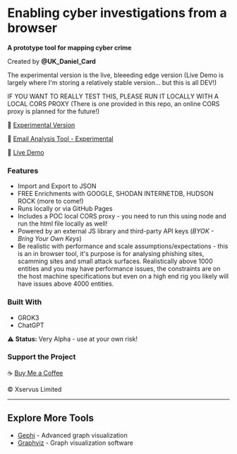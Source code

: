# Enabling cyber investigations from a browser
**A prototype tool for mapping cyber crime**  

Created by **@UK_Daniel_Card**  

The experimental version is the live, bleeeding edge version (Live Demo is largely where I'm storing a relatively stable version... but this is all DEV!)

IF YOU WANT TO REALLY TEST THIS, PLEASE RUN IT LOCALLY WITH A LOCAL CORS PROXY (There is one provided in this repo, an online CORS proxy is planned for the future!)

🔗 [Experimental Version](https://mr-r3b00t.github.io/crime-mapper/experimental_mapper.html)

🔗 [Email Analysis Tool - Experimental](https://mr-r3b00t.github.io/crime-mapper/header_analysis.html)

🔗 [Live Demo](https://mr-r3b00t.github.io/crime-mapper/crimemapper.html)  
 

### Features  
- Import and Export to JSON
- FREE Enrichments with GOOGLE, SHODAN INTERNETDB, HUDSON ROCK (more to come!)
- Runs locally or via GitHub Pages
- Includes a POC local CORS proxy - you need to run this using node and run the html file locally as well!
- Powered by an external JS library and third-party API keys (*BYOK - Bring Your Own Keys*)
- Be realistic with performance and scale assumptions/expectations - this is an in browser tool, it's purpose is for analysing phishing sites, scamming sites and small attack surfaces. Realistically above 1000 entities and you may have performance issues, the constraints are on the host machine specifications but even on a high end rig you likely will have issues above 4000 entities.

### Built With  
- GROK3  
- ChatGPT  

⚠️ **Status:** Very Alpha - use at your own risk!  

### Support the Project  
☕ [Buy Me a Coffee](https://buymeacoffee.com/mrr3b00t)  

© Xservus Limited  

---

## Explore More Tools  
- [Gephi](https://gephi.org/features/) - Advanced graph visualization  
- [Graphviz](https://graphviz.org) - Graph visualization software  
